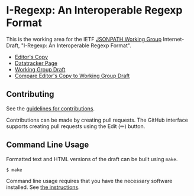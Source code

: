 # I-Regexp: An Interoperable Regexp Format

This is the working area for the IETF [JSONPATH Working Group](https://datatracker.ietf.org/wg/jsonpath/documents/) Internet-Draft, "I-Regexp: An Interoperable Regexp Format".

* [Editor's Copy](https://ietf-wg-jsonpath.github.io/iregexp/#go.draft-ietf-jsonpath-iregexp.html)
* [Datatracker Page](https://datatracker.ietf.org/doc/draft-ietf-jsonpath-iregexp)
* [Working Group Draft](https://datatracker.ietf.org/doc/html/draft-ietf-jsonpath-iregexp)
* [Compare Editor's Copy to Working Group Draft](https://ietf-wg-jsonpath.github.io/iregexp/#go.draft-ietf-jsonpath-iregexp.diff)


## Contributing

See the
[guidelines for contributions](https://github.com/ietf-wg-jsonpath/iregexp/blob/main/CONTRIBUTING.md).

Contributions can be made by creating pull requests.
The GitHub interface supports creating pull requests using the Edit (✏) button.


## Command Line Usage

Formatted text and HTML versions of the draft can be built using `make`.

```sh
$ make
```

Command line usage requires that you have the necessary software installed.  See
[the instructions](https://github.com/martinthomson/i-d-template/blob/main/doc/SETUP.md).

